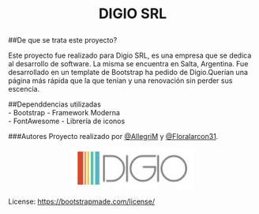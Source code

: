 # <p align="center"> <strong>DIGIO SRL</strong> </p>
##De que se trata este proyecto?
<p>
Este proyecto fue realizado para Digio SRL, es una empresa que se dedica al desarrollo de software. La misma se encuentra en Salta, Argentina. 
Fue desarrollado en un template de Bootstrap ha pedido de Digio.Querían una página más rápida que la que tenían y una renovación sin perder sus escencia.
</p>
##Dependdencias utilizadas <br>
- Bootstrap - Framework Moderna <br>
- FontAwesome - Librería de iconos <br>

###Autores
Proyecto realizado por [@AllegriM](https://github.com/AllegriM) y [@Floralarcon31](https://github.com/Floralarcon31).

<p align="center">
<img width="250px" alt="logo" src="/assets/img/logoDigio.png"> 
</p>

License: https://bootstrapmade.com/license/
